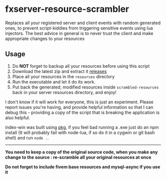 # fxserver-resource-scrambler
Replaces all your registered server and client events with random generated ones, to prevent script-kiddies from triggering sensitive events using lua injectors.
The best advice in general is to never trust the client and make appropriate changes to your resources

## Usage
1. Do **NOT** forget to backup all your resources before using this script
2. Download the latest zip and extract it [releases](https://github.com/indilo53/fxserver-resource-scrambler/releases/latest)
3. Place all your resources in the `resources` directory
4. Run the executable and let it do its work.
5. Put back the generated; modified resources inside `scrambled-resources` back in your server resources directory, and enjoy!

I don't know if it will work for everyone, this is just an experiment. Please report issues you're having, and provide helpful information so that I can debug this - providing a copy of the script that is breaking the application is also helpful.

index-win was built using [pkg](https://github.com/zeit/pkg), if you feel bad running a .exe just do an npm install (It will probably fail with node-lua, if so do it in a cygwin or git bash shell) and run ```node .```.

---

**You need to keep a copy of the original source code, when you make any change to the source : re-scramble all your original resources at once**

**Do not forget to include fivem base resources and mysql-async if you use it**

